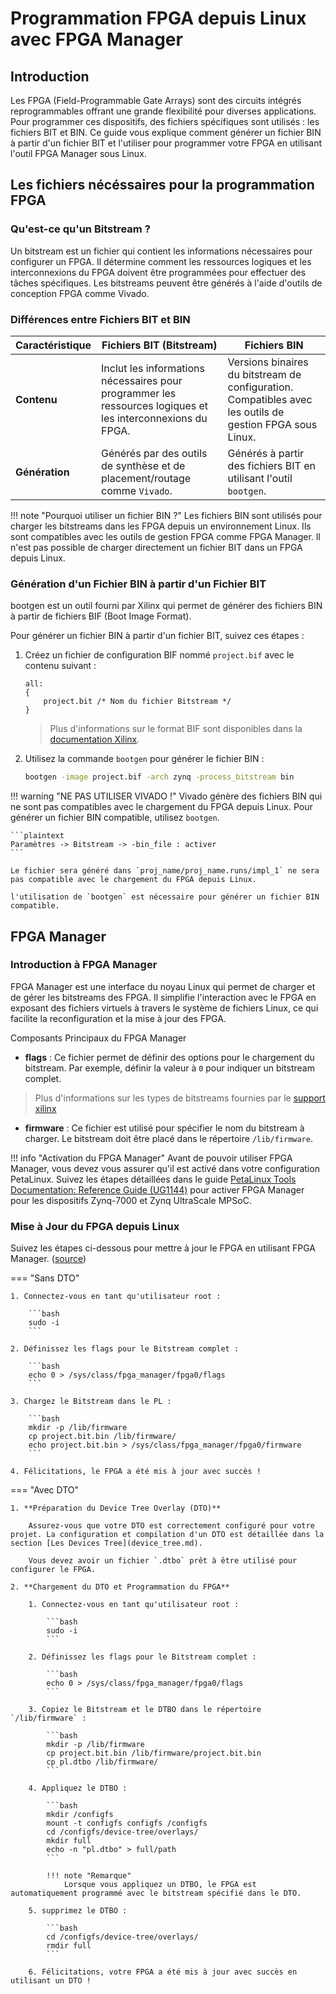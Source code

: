 # Programmation FPGA depuis Linux avec FPGA Manager

## Introduction

Les FPGA (Field-Programmable Gate Arrays) sont des circuits intégrés reprogrammables offrant une grande flexibilité pour diverses applications. Pour programmer ces dispositifs, des fichiers spécifiques sont utilisés : les fichiers BIT et BIN. Ce guide vous explique comment générer un fichier BIN à partir d'un fichier BIT et l'utiliser pour programmer votre FPGA en utilisant l'outil FPGA Manager sous Linux.

## Les fichiers nécéssaires pour la programmation FPGA

### Qu'est-ce qu'un Bitstream ?

Un bitstream est un fichier qui contient les informations nécessaires pour configurer un FPGA. Il détermine comment les ressources logiques et les interconnexions du FPGA doivent être programmées pour effectuer des tâches spécifiques. Les bitstreams peuvent être générés à l'aide d'outils de conception FPGA comme Vivado.

### Différences entre Fichiers BIT et BIN

| Caractéristique      | Fichiers BIT (Bitstream)                                              | Fichiers BIN                                                |
|----------------------|-----------------------------------------------------------|-------------------------------------------------------------|
| **Contenu**          | Inclut les informations nécessaires pour programmer les ressources logiques et les interconnexions du FPGA. | Versions binaires du bitstream de configuration. Compatibles avec les outils de gestion FPGA sous Linux. |
| **Génération**       | Générés par des outils de synthèse et de placement/routage comme `Vivado`. | Générés à partir des fichiers BIT en utilisant l'outil `bootgen`.

!!! note "Pourquoi utiliser un fichier BIN ?"
    Les fichiers BIN sont utilisés pour charger les bitstreams dans les FPGA depuis un environnement Linux. Ils sont compatibles avec les outils de gestion FPGA comme FPGA Manager. Il n'est pas possible de charger directement un fichier BIT dans un FPGA depuis Linux.

### Génération d'un Fichier BIN à partir d'un Fichier BIT

bootgen est un outil fourni par Xilinx qui permet de générer des fichiers BIN à partir de fichiers BIF (Boot Image Format).

Pour générer un fichier BIN à partir d'un fichier BIT, suivez ces étapes :

1. Créez un fichier de configuration BIF nommé `project.bif` avec le contenu suivant :

    ```plaintext title="project.bif"
    all:
    {
        project.bit /* Nom du fichier Bitstream */
    }
    ```

    > Plus d'informations sur le format BIF sont disponibles dans la [documentation Xilinx](https://docs.amd.com/r/en-US/ug1400-vitis-embedded/Boot-Image-Format-BIF).

2. Utilisez la commande `bootgen` pour générer le fichier BIN :

    ```bash
    bootgen -image project.bif -arch zynq -process_bitstream bin
    ```

!!! warning "NE PAS UTILISER VIVADO !"
    Vivado génère des fichiers BIN qui ne sont pas compatibles avec le chargement du FPGA depuis Linux. Pour générer un fichier BIN compatible, utilisez `bootgen`.

    ```plaintext	
    Paramètres -> Bitstream -> -bin_file : activer
    ```

    Le fichier sera généré dans `proj_name/proj_name.runs/impl_1` ne sera pas compatible avec le chargement du FPGA depuis Linux.

    l'utilisation de `bootgen` est nécessaire pour générer un fichier BIN compatible.

## FPGA Manager

### Introduction à FPGA Manager

FPGA Manager est une interface du noyau Linux qui permet de charger et de gérer les bitstreams des FPGA. Il simplifie l'interaction avec le FPGA en exposant des fichiers virtuels à travers le système de fichiers Linux, ce qui facilite la reconfiguration et la mise à jour des FPGA.

Composants Principaux du FPGA Manager

- **flags** : Ce fichier permet de définir des options pour le chargement du bitstream. Par exemple, définir la valeur à `0` pour indiquer un bitstream complet.
> Plus d'informations sur les types de bitstreams fournies par le [support xilinx](https://support.xilinx.com/s/article/63419?language=en_US)

- **firmware** : Ce fichier est utilisé pour spécifier le nom du bitstream à charger. Le bitstream doit être placé dans le répertoire `/lib/firmware`.

!!! info "Activation du FPGA Manager"
    Avant de pouvoir utiliser FPGA Manager, vous devez vous assurer qu'il est activé dans votre configuration PetaLinux. Suivez les étapes détaillées dans le guide [PetaLinux Tools Documentation: Reference Guide (UG1144)](https://docs.amd.com/r/en-US/ug1144-petalinux-tools-reference-guide/FPGA-Manager-Configuration-and-Usage-for-Zynq-7000-Devices-and-Zynq-UltraScale-MPSoC) pour activer FPGA Manager pour les dispositifs Zynq-7000 et Zynq UltraScale MPSoC.

### Mise à Jour du FPGA depuis Linux

Suivez les étapes ci-dessous pour mettre à jour le FPGA en utilisant FPGA Manager. ([source](https://xilinx-wiki.atlassian.net/wiki/spaces/A/pages/18841645/Solution+Zynq+PL+Programming+With+FPGA+Manager))

=== "Sans DTO"

    1. Connectez-vous en tant qu'utilisateur root :

        ```bash
        sudo -i
        ```

    2. Définissez les flags pour le Bitstream complet :

        ```bash
        echo 0 > /sys/class/fpga_manager/fpga0/flags
        ```

    3. Chargez le Bitstream dans le PL :

        ```bash
        mkdir -p /lib/firmware
        cp project.bit.bin /lib/firmware/
        echo project.bit.bin > /sys/class/fpga_manager/fpga0/firmware
        ```

    4. Félicitations, le FPGA a été mis à jour avec succès !

=== "Avec DTO"

    1. **Préparation du Device Tree Overlay (DTO)**

        Assurez-vous que votre DTO est correctement configuré pour votre projet. La configuration et compilation d'un DTO est détaillée dans la section [Les Devices Tree](device_tree.md).

        Vous devez avoir un fichier `.dtbo` prêt à être utilisé pour configurer le FPGA.

    2. **Chargement du DTO et Programmation du FPGA**

        1. Connectez-vous en tant qu'utilisateur root :

            ```bash
            sudo -i
            ```

        2. Définissez les flags pour le Bitstream complet :

            ```bash
            echo 0 > /sys/class/fpga_manager/fpga0/flags
            ```

        3. Copiez le Bitstream et le DTBO dans le répertoire `/lib/firmware` :

            ```bash
            mkdir -p /lib/firmware
            cp project.bit.bin /lib/firmware/project.bit.bin
            cp pl.dtbo /lib/firmware/
            ```

        4. Appliquez le DTBO :
            
            ```bash
            mkdir /configfs
            mount -t configfs configfs /configfs
            cd /configfs/device-tree/overlays/
            mkdir full
            echo -n "pl.dtbo" > full/path
            ```

            !!! note "Remarque"
                Lorsque vous appliquez un DTBO, le FPGA est automatiquement programmé avec le bitstream spécifié dans le DTO.

        5. supprimez le DTBO :

            ```bash
            cd /configfs/device-tree/overlays/
            rmdir full
            ```

        6. Félicitations, votre FPGA a été mis à jour avec succès en utilisant un DTO !
